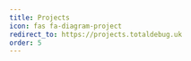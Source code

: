 ```yaml
---
title: Projects
icon: fas fa-diagram-project
redirect_to: https://projects.totaldebug.uk
order: 5
---
```

